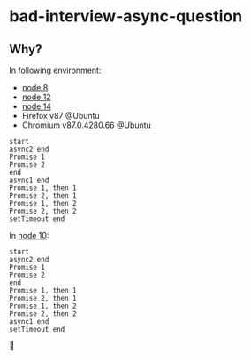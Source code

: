 # bad-interview-async-question

## Why?

In following environment:

- [node 8](https://github.com/FlandreDaisuki/bad-interview-async-question/runs/2067474756?check_suite_focus=true#step:4:4)
- [node 12](https://github.com/FlandreDaisuki/bad-interview-async-question/runs/2067475056?check_suite_focus=true#step:4:4)
- [node 14](https://github.com/FlandreDaisuki/bad-interview-async-question/runs/2067475165?check_suite_focus=true#step:4:4)
- Firefox v87 @Ubuntu
- Chromium v87.0.4280.66 @Ubuntu

```text=4
start
async2 end
Promise 1
Promise 2
end
async1 end
Promise 1, then 1
Promise 2, then 1
Promise 1, then 2
Promise 2, then 2
setTimeout end
```

In [node 10](https://github.com/FlandreDaisuki/bad-interview-async-question/runs/2067474944?check_suite_focus=true#step:4:4):

```text=4
start
async2 end
Promise 1
Promise 2
end
Promise 1, then 1
Promise 2, then 1
Promise 1, then 2
Promise 2, then 2
async1 end
setTimeout end
```

:zany_face:
